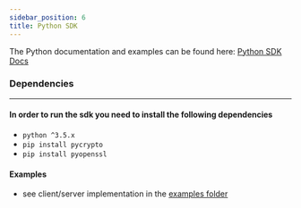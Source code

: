 ```yaml
---
sidebar_position: 6
title: Python SDK
---
```


The Python documentation and examples can be found here: [Python SDK Docs](https://github.com/mobilpay/python)

### Dependencies

---

#### In order to run the sdk you need to install the following dependencies

- ```python ^3.5.x```
- ```pip install pycrypto```
- ```pip install pyopenssl```

#### Examples
-  see client/server implementation in the [examples folder](https://github.com/mobilpay/python/tree/master/examples)